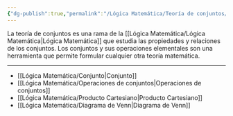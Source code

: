 ```yaml
---
{"dg-publish":true,"permalink":"/Lógica Matemática/Teoría de conjuntos/"}
---
```


La teoría de conjuntos es una rama de la [[Lógica Matemática/Lógica Matemática\|Lógica Matemática]] que estudia las propiedades y relaciones de los conjuntos. Los conjuntos y sus operaciones elementales son una herramienta que permite formular cualquier otra teoría matemática.

---

- [[Lógica Matemática/Conjunto\|Conjunto]]
- [[Lógica Matemática/Operaciones de conjuntos\|Operaciones de conjuntos]]
- [[Lógica Matemática/Producto Cartesiano\|Producto Cartesiano]]
- [[Lógica Matemática/Diagrama de Venn\|Diagrama de Venn]]